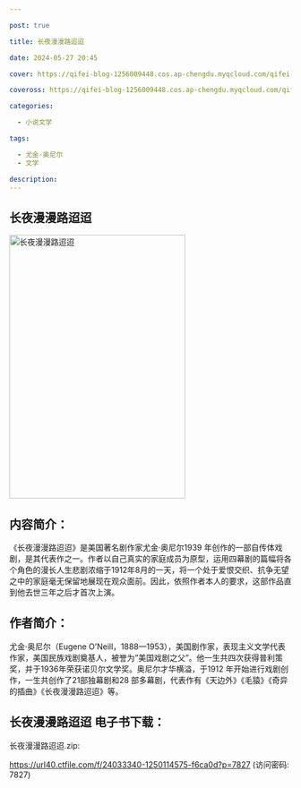 ```yaml
---

post: true

title: 长夜漫漫路迢迢

date: 2024-05-27 20:45

cover: https://qifei-blog-1256009448.cos.ap-chengdu.myqcloud.com/qifei-blog/661b27c268eb9357134bcba8.jpg

coveross: https://qifei-blog-1256009448.cos.ap-chengdu.myqcloud.com/qifei-blog/661b27c268eb9357134bcba8.jpg

categories:

  - 小说文学

tags:

  - 尤金·奥尼尔
  - 文学

description:
---
```


## 长夜漫漫路迢迢
<img alt="长夜漫漫路迢迢 " class="aligncenter loading" data-was-processed="true" decoding="async" fetchpriority="high" height="471" src="https://qifei-blog-1256009448.cos.ap-chengdu.myqcloud.com/qifei-blog/661b27c268eb9357134bcba8.jpg " style="cursor: zoom-in;" width="314"/>

## 内容简介：

《长夜漫漫路迢迢》是美国著名剧作家尤金·奥尼尔1939 年创作的一部自传体戏剧，是其代表作之一。作者以自己真实的家庭成员为原型，运用四幕剧的篇幅将各个角色的漫长人生悲剧浓缩于1912年8月的一天，将一个处于爱恨交织、抗争无望之中的家庭毫无保留地展现在观众面前。因此，依照作者本人的要求，这部作品直到他去世三年之后才首次上演。

## 作者简介：

尤金·奥尼尔（Eugene O’Neill，1888—1953），美国剧作家，表现主义文学代表作家，美国民族戏剧奠基人，被誉为”美国戏剧之父”。他一生共四次获得普利策奖，并于1936年荣获诺贝尔文学奖。奥尼尔才华横溢，于1912 年开始进行戏剧创作，一生共创作了21部独幕剧和28 部多幕剧，代表作有《天边外》《毛猿》《奇异的插曲》《长夜漫漫路迢迢》等。

## 长夜漫漫路迢迢 电子书下载：
长夜漫漫路迢迢.zip: 

https://url40.ctfile.com/f/24033340-1250114575-f6ca0d?p=7827 (访问密码: 7827)
